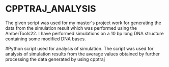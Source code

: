 # CPPTRAJ_ANALYSIS
The given script was used for my master's project work for generating the data from the simulation result which was performed using the AmberTools22.
I have performed simulations on a 10 bp long DNA structure containing some modified DNA bases.

#Python script used for analysis of simulation. 
The script was used for analysis of simulation results from the average values obtained by further processing the data generated by using cpptraj

